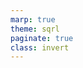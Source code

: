 ```yaml
---
marp: true
theme: sqrl
paginate: true
class: invert
---
```


<!-- include(/07/outline.md) -->

<!-- include('/07/section0.md') -->

<!-- include(__dirname + '/section1.md') -->

<!-- include(./section2.md) -->

<!-- include(./section3.md) -->